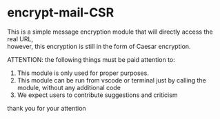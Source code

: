 # encrypt-mail-CSR
This is a simple message encryption module that will directly access the real URL,  
however, this encryption is still in the form of Caesar encryption.

ATTENTION:
the following things must be paid attention to:
1. This module is only used for proper purposes.
2. This module can be run from vscode or terminal just by calling the module, without any additional code
3. We expect users to contribute suggestions and criticism

thank you for your attention
